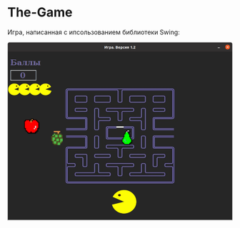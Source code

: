 # The-Game
Игра, написанная с ипсользованием библиотеки Swing:

![Alt text](https://github.com/VicRul/The-Game/blob/master/src/game/images/Play.png "Play")
